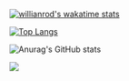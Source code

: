 [![willianrod's wakatime stats](https://github-readme-stats.vercel.app/api/wakatime?username=marcogarganigo)](https://github.com/anuraghazra/github-readme-stats)

[![Top Langs](https://github-readme-stats.vercel.app/api/top-langs/?username=marcogarganigo&layout=compact)](https://github.com/anuraghazra/github-readme-stats)

![Anurag's GitHub stats](https://github-readme-stats.vercel.app/api?username=marcogarganigo&theme=midnight-purple&show_icons=true)

![](https://komarev.com/ghpvc/?username=marcogarganigo)
